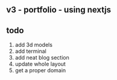 ## v3 - portfolio - using nextjs

## todo
1. add 3d models
2. add terminal 
3. add neat blog section
4. update whole layout
5. get a proper domain
